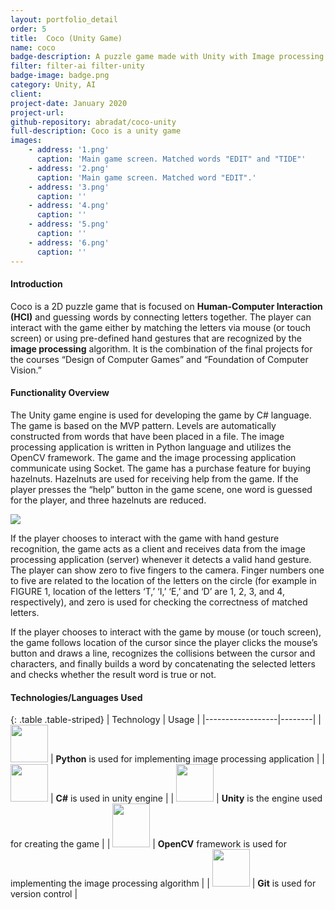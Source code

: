 ```yaml
---
layout: portfolio_detail
order: 5
title:  Coco (Unity Game)
name: coco
badge-description: A puzzle game made with Unity with Image processing for interaction.
filter: filter-ai filter-unity
badge-image: badge.png
category: Unity, AI
client:
project-date: January 2020
project-url:
github-repository: abradat/coco-unity
full-description: Coco is a unity game 
images:
    - address: '1.png'
      caption: 'Main game screen. Matched words "EDIT" and "TIDE"'
    - address: '2.png'
      caption: 'Main game screen. Matched word "EDIT".'
    - address: '3.png'
      caption: ''
    - address: '4.png'
      caption: ''
    - address: '5.png'
      caption: ''
    - address: '6.png'
      caption: ''
---
```

#### Introduction
Coco is a 2D puzzle game that is focused on **Human-Computer Interaction (HCI)** and guessing words by connecting letters together. The player can interact with the game either by matching the letters via mouse (or touch screen) or using pre-defined hand gestures that are recognized by the **image processing** algorithm. It is the combination of the final projects for the courses “Design of Computer Games” and “Foundation of Computer Vision.”
#### Functionality Overview
The Unity game engine is used for developing the game by C# language. The game is based on the MVP pattern. Levels are automatically constructed from words that have been placed in a file. The image processing application is written in Python language and utilizes the OpenCV framework. The game and the image processing application communicate using Socket. The game has a purchase feature for buying hazelnuts. Hazelnuts are used for receiving help from the game. If the player presses the “help” button in the game scene, one word is guessed for the player, and three hazelnuts are reduced.
<div class="text-center">
    <img src="{{'assets/img/portfolio/coco/arch.png' | relative_url}}"> 
</div>

If the player chooses to interact with the game with hand gesture recognition, the game acts as a client and receives data from the image processing application (server) whenever it detects a valid hand gesture. The player can show zero to five fingers to the camera. Finger numbers one to five are related to the location of the letters on the circle (for example in FIGURE 1, location of the letters ‘T,’ ‘I,’ ‘E,’ and ‘D’ are 1, 2, 3, and 4, respectively), and zero is used for checking the correctness of matched letters. 

If the player chooses to interact with the game by mouse (or touch screen), the game follows location of the cursor since the player clicks the mouse’s button and draws a line, recognizes the collisions between the cursor and characters, and finally builds a word by concatenating the selected letters and checks whether the result word is true or not.

#### Technologies/Languages Used

{: .table .table-striped}
| Technology | Usage |
|------------------|--------|
| <img src="{{'assets/img/portfolio/technologies/python.png' | relative_url}}" width="60" height="60"> | **Python** is used for implementing image processing application |
| <img src="{{'assets/img/portfolio/technologies/csharp.png' | relative_url}}" width="60" height="60"> | **C#** is used in unity engine |
| <img src="{{'assets/img/portfolio/technologies/unity.png' | relative_url}}" width="60" height="60"> | **Unity** is the engine used for creating the game |
| <img src="{{'assets/img/portfolio/technologies/opencv.png' | relative_url}}" width="60" height="70"> | **OpenCV** framework is used for implementing the image processing algorithm |
| <img src="{{'assets/img/portfolio/technologies/git.png' | relative_url}}" width="60" height="60"> | **Git** is used for version control |